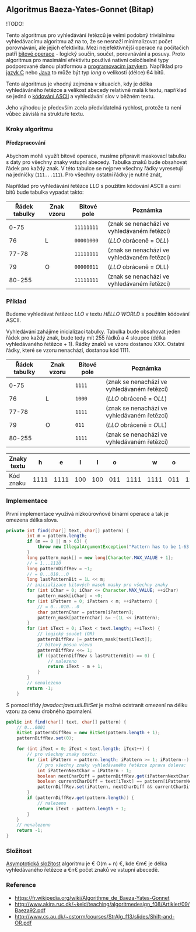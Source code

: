 ## Algoritmus Baeza-Yates-Gonnet (Bitap)

!TODO!

Tento algoritmus pro vyhledávání řetězců je velmi podobný triviálnímu vyhledávacímu algoritmu až na to, že se nesnaží minimalizovat počet porovnávání, ale jejich efektivitu.
Mezi nejefektivnější operace na počítačích patří [bitové operace](wiki/bit) - logický součin, součet, porovnávání a posuvy.
Proto algoritmus pro maximální efektivitu používá nativní celočíselné typy podporované danou platformou a [programovacím jazykem](wiki/jazyk).
Například pro [jazyk C](wiki/c) nebo [Java](wiki/java) to může být typ *long* o velikosti (délce) 64 bitů.

Tento algoritmus je vhodný zejména v situacích, kdy je délka vyhledáváného řetězce a velikost abecedy relativně malá k textu, například se jedná o [kódování ASCII](wiki/ascii) a vyhledávání slov v běžném textu.

Jeho výhodou je především zcela předvídatelná rychlost, protože ta není vůbec závislá na struktuře textu.

### Kroky algoritmu

#### Předzpracování

Abychom mohli využít bitové operace, musíme připravit maskovací tabulku s daty pro všechny znaky vstupní abecedy.
Tabulka znaků bude obsahovat řádek pro každý znak. 
V této tabulce se nejprve všechny řádky vyresetují na jedničky (`111...111`).
Pro všechny ostatní řádky je nutné znát, 

Například pro vyhledávání řetězce *LLO* s použitím kódování ASCII a osmi bitů bude tabulka vypadat takto:
 
| Řádek tabulky | Znak vzoru | Bitové pole | Poznámka
|---|---|---|---
| 0-75 | |   `11111111` | (znak se nenachází ve vyhledávaném řetězci)
| 76 | L |   `00001000` | (*LLO* obráceně = O*LL*)
| 77-78 | |  `11111111` | (znak se nenachází ve vyhledávaném řetězci)
| 79 | O |   `00000011` | (*LLO* obráceně = *O*LL)
| 80-255 | | `11111111` | (znak se nenachází ve vyhledávaném řetězci)

### Příklad

Budeme vyhledávat řetězec *LLO* v textu *HELLO WORLD* s použitím kódování ASCII.

Vyhledávání zahájíme inicializací tabulky. 
Tabulka bude obsahovat jeden řádek pro každý znak, bude tedy mít 255 řádků a 4 sloupce (délka vyhledávaného řetězce + 1).
Řádky znaků ve vzoru dostanou XXX.
Ostatní řádky, které se vzoru nenachází, dostanou kód 1111.

| Řádek tabulky | Znak vzoru | Bitové pole | Poznámka
|---|---|---|---
| 0-75 | | `1111` | (znak se nenachází ve vyhledávaném řetězci)
| 76 | L | `1000` | (*LLO* obráceně = O*LL*)
| 77-78 | | `1111` | (znak se nenachází ve vyhledávaném řetězci)
| 79 | O | `011` | (*LLO* obráceně = *O*LL)
| 80-255 | | `1111` | (znak se nenachází ve vyhledávaném řetězci)



| Znaky textu |h|e|l|l|o| |w|o|r|l|d|
|---|---|---|---|---|---|---|---|---|---|---|---
|Kód znaku|1111|1111|100|100|011|1111|1111|011|1111|100|1111

### Implementace

První implementace využívá nízkoúrovňové binární operace a tak je omezena délka slova.

```java
private int find(char[] text, char[] pattern) {
        int m = pattern.length;
        if (m == 0 || m > 63) {
            throw new IllegalArgumentException("Pattern has to be 1-63 characters long.");
        }
        long pattern_mask[] = new long[Character.MAX_VALUE + 1];
        // = 1...1110
        long patternDiffRev = ~1;
        // = 0...010...0
        long lastPatternBit = 1L << m;
        // inicializace bitových masek masky pro všechny znaky
        for (int iChar = 0; iChar <= Character.MAX_VALUE; ++iChar)
            pattern_mask[iChar] = ~0;
        for (int iPattern = 0; iPattern < m; ++iPattern) {
            // = 0...010...0
            char patternChar = pattern[iPattern];
            pattern_mask[patternChar] &= ~(1L << iPattern);
        }
        for (int iText = 0; iText < text.length; ++iText) {
            // logický součet (OR)
            patternDiffRev |= pattern_mask[text[iText]];
            // bitový posun vlevo
            patternDiffRev <<= 1;
            if ((patternDiffRev & lastPatternBit) == 0) {
                // nalezeno
                return iText - m + 1;
            }
        }
        // nenalezeno
        return -1;
    }
```

S pomocí třídy *javadoc:java.util.BitSet* je možné odstranit omezení na délku vzoru za cenu drobného zpomalení.

```java
public int find(char[] text, char[] pattern) {
    // 0...0001
    BitSet patternDiffRev = new BitSet(pattern.length + 1);
    patternDiffRev.set(0);

    for (int iText = 0; iText < text.length; iText++) {
        // pro všechny znaky textu:
        for (int iPattern = pattern.length; iPattern >= 1; iPattern--) {
            // pro všechny znaky vyhledávaného řetězce zprava doleva:
            int iPatternNextChar = iPattern - 1;
            boolean nextCharDiff = patternDiffRev.get(iPatternNextChar);
            boolean currentCharDiff = text[iText] == pattern[iPatternNextChar];
            patternDiffRev.set(iPattern, nextCharDiff && currentCharDiff);
        }
        if (patternDiffRev.get(pattern.length)) {
            // nalezeno
            return iText - pattern.length + 1;
        }
    }
    // nenalezeno
    return -1;
}
```

### Složitost

[Asymptotická složitost](wiki/asymptoticka-slozitost) algoritmu je € O(m + n) €, kde €m€ je délka vyhledávaného řetězce a €n€ počet znaků ve vstupní abecedě.
  
### Reference

- https://fr.wikipedia.org/wiki/Algorithme_de_Baeza-Yates-Gonnet
- http://www.akira.ruc.dk/~keld/teaching/algoritmedesign_f08/Artikler/09/Baeza92.pdf
- http://www.cs.au.dk/~cstorm/courses/StrAlg_f13/slides/Shift-and-OR.pdf